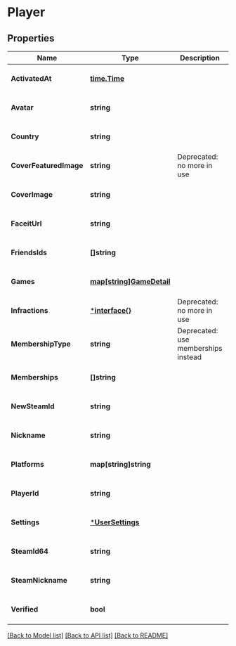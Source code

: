 # Player

## Properties
Name | Type | Description | Notes
------------ | ------------- | ------------- | -------------
**ActivatedAt** | [**time.Time**](time.Time.md) |  | [optional] [default to null]
**Avatar** | **string** |  | [optional] [default to null]
**Country** | **string** |  | [optional] [default to null]
**CoverFeaturedImage** | **string** | Deprecated: no more in use | [optional] [default to null]
**CoverImage** | **string** |  | [optional] [default to null]
**FaceitUrl** | **string** |  | [optional] [default to null]
**FriendsIds** | **[]string** |  | [optional] [default to null]
**Games** | [**map[string]GameDetail**](GameDetail.md) |  | [optional] [default to null]
**Infractions** | [***interface{}**](interface{}.md) | Deprecated: no more in use | [optional] [default to null]
**MembershipType** | **string** | Deprecated: use memberships instead | [optional] [default to null]
**Memberships** | **[]string** |  | [optional] [default to null]
**NewSteamId** | **string** |  | [optional] [default to null]
**Nickname** | **string** |  | [optional] [default to null]
**Platforms** | **map[string]string** |  | [optional] [default to null]
**PlayerId** | **string** |  | [optional] [default to null]
**Settings** | [***UserSettings**](UserSettings.md) |  | [optional] [default to null]
**SteamId64** | **string** |  | [optional] [default to null]
**SteamNickname** | **string** |  | [optional] [default to null]
**Verified** | **bool** |  | [optional] [default to null]

[[Back to Model list]](../README.md#documentation-for-models) [[Back to API list]](../README.md#documentation-for-api-endpoints) [[Back to README]](../README.md)

